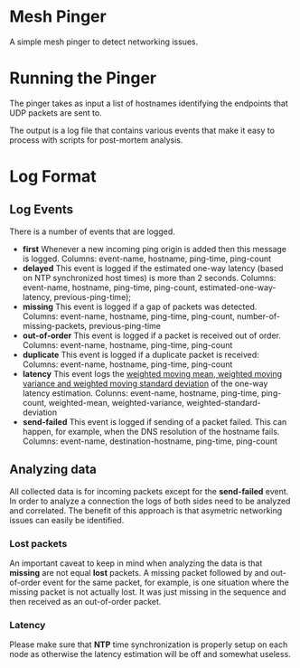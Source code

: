 # Mesh Pinger
A simple mesh pinger to detect networking issues.

# Running the Pinger
The pinger takes as input a list of hostnames identifying the endpoints that UDP packets are sent to.

The output is a log file that contains various events that make it easy to process with scripts for post-mortem analysis.

# Log Format

## Log Events
There is a number of events that are logged.

* **first** Whenever a new incoming ping origin is added then this message is logged. Columns: event-name, hostname, ping-time, ping-count
* **delayed** This event is logged if the estimated one-way latency (based on NTP synchronized host times) is more than 2 seconds. Columns: event-name, hostname, ping-time, ping-count, estimated-one-way-latency, previous-ping-time);
* **missing** This event is logged if a gap of packets was detected. Columns: event-name, hostname, ping-time, ping-count, number-of-missing-packets, previous-ping-time
* **out-of-order** This event is logged if a packet is received out of order. Columns: event-name, hostname, ping-time, ping-count
* **duplicate** This event is logged if a duplicate packet is received: Columns: event-name, hostname, ping-time, ping-count
* **latency** This event logs the [weighted moving mean, weighted moving variance and weighted moving standard deviation](http://stats.stackexchange.com/questions/111851/standard-deviation-of-an-exponentially-weighted-mean) of the one-way latency estimation. Colunns: event-name, hostname, ping-time, ping-count, weighted-mean, weighted-variance, weighted-standard-deviation
* **send-failed** This event is logged if sending of a packet failed. This can happen, for example, when the DNS resolution of the hostname fails. Columns: event-name, destination-hostname, ping-time, ping-count


## Analyzing data
All collected data is for incoming packets except for the **send-failed** event. In order to analyze a connection the logs of both sides need to be analyzed and correlated. The benefit of this approach is that asymetric networking issues can easily be identified.

### Lost packets
An important caveat to keep in mind when analyzing the data is that **missing** are not equal **lost** packets. A missing packet followed by and out-of-order event for the same packet, for example, is one situation where the missing packet is not actually lost. It was just missing in the sequence and then received as an out-of-order packet.

### Latency
Please make sure that **NTP** time synchronization is properly setup on each node as otherwise the latency estimation will be off and somewhat useless.